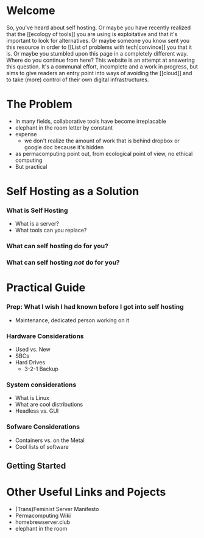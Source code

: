 # Welcome
So, you've heard about self hosting. Or maybe you have recently realized that the [[ecology of tools]] you are using is exploitative and that it's important to look for alternatives. Or maybe someone you know sent you this resource in order to [[List of problems with tech|convince]] you that it is. Or maybe you stumbled upon this page in a completely different way. Where do you continue from here? This website is an attempt at answering this question. It's a communal effort, incomplete and a work in progress, but aims to give readers an entry point into ways of avoiding the [[cloud]] and to take (more) control of their own digital infrastructures.


# The Problem
- In many fields, collaborative tools have become irreplacable
- elephant in the room letter by constant
- expense
	- we don't realize the amount of work that is behind dropbox or google doc because it's hidden
- as permacomputing point out, from ecological point of view, no ethical computing
- But practical 


# Self Hosting as a Solution
### What is Self Hosting
- What is a server?
- What tools can you replace?

### What can self hosting do for you?
### What can self hosting *not* do for you?


# Practical Guide

### Prep: What I wish I had known before I got into self hosting
 - Maintenance, dedicated person working on it

### Hardware Considerations
- Used vs. New
- SBCs
- Hard Drives
	- 3-2-1 Backup

### System considerations
- What is Linux
- What are cool distributions
- Headless vs. GUI

### Sofware Considerations
- Containers vs. on the Metal
- Cool lists of software

## Getting Started


# Other Useful Links and Pojects
- (Trans)Feminist Server Manifesto
- Permacomputing Wiki
- homebrewserver.club
- elephant in the room
